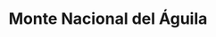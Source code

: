 ---
title: "Monte Nacional del Águila"
url: /villa-de-alvarez/monte-nacional-del-aguila/
shop: Leiher
---